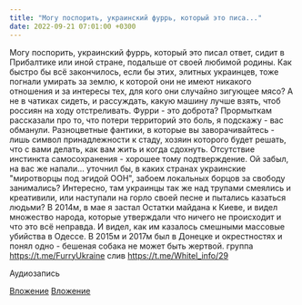 ```yaml
---
title: "Могу поспорить, украинский фуррь, который это писа..."
date: 2022-09-21 07:01:00 +0300
---
```


Могу поспорить, украинский фуррь, который это писал ответ, сидит в Прибалтике или иной стране, подальше от своей любимой родины.
Как быстро бы всё закончилось, если бы этих, элитных украинцев, тоже погнали умирать за землю, к которой они не имеют никакого отношения и за интересы тех, для кого они случайно зигующее мясо?
А не в чатиках сидеть, и рассуждать, какую машину лучше взять, чтоб россиян на ходу отстреливать. Фурри - это доброта?
Прормыткам рассказали про то, что потери территорий это боль, я подскажу - вас обманули. Разноцветные фантики, в которые вы заворачивайтесь - лишь символ принадлежности к стаду, хозяин которого будет решать, что с вами делать, как вам жить и когда сдохнуть. Отсутствие инстинкта самосохранения - хорошее тому подтверждение.
Ой забыл, на вас же напали... уточнил бы, в каких странах украинские "миротворцы под эгидой ООН", забоем локальных борцов за свободу занимались? Интересно, там украинцы так же над трупами смеялись и креативили, или наступали на горло своей песне и пытались казаться людьми?
В 2014м, в мае я застал Остатки майдана к Киеве, и видел множество народа, которые утверждали что ничего не происходит и что это всё неправда. И видел, как им казалось смешными массовые убийства в Одессе.
В 2015м и 2017м был в Донецке и окрестностях и понял одно - бешеная собака не может быть жертвой.
группа https://t.me/FurryUkraine
слив https://t.me/Whitel_info/29


Аудиозапись

[Вложение](/assets/vk_photos/2/MeQyhJe5M7k.jpg)
[Вложение](/assets/vk_photos/3/BrXFcqIYNN8.jpg)
